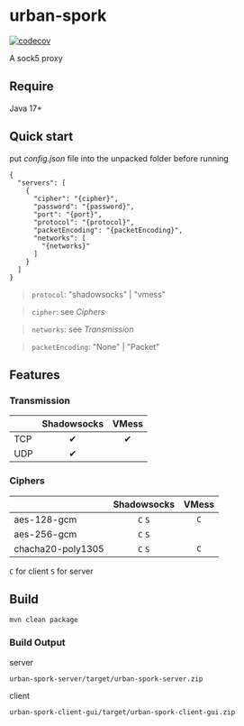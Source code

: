 # urban-spork

[![codecov](https://codecov.io/gh/Zmax0/urban-spork/branch/master/graph/badge.svg?token=6QAZQ05HZV)](https://codecov.io/gh/Zmax0/urban-spork)

A sock5 proxy

## Require

Java 17+

## Quick start

put *config.json* file into the unpacked folder before running

```json5
{
  "servers": [
    {
      "cipher": "{cipher}",
      "password": "{password}",
      "port": "{port}",
      "protocol": "{protocol}",
      "packetEncoding": "{packetEncoding}",
      "networks": [
        "{networks}"
      ]
    }
  ]
}
```

> `protocol`: "shadowsocks" | "vmess"

> `cipher`: see *Ciphers*

> `networks`: see *Transmission*

> `packetEncoding`: "None" | "Packet"

## Features

### Transmission

|     | Shadowsocks | VMess |
|:----|:-----------:|:-----:|
| TCP |      ✔      |   ✔   |
| UDP |      ✔      |       |

### Ciphers

|                   | Shadowsocks | VMess |
|:------------------|:-----------:|:-----:|
| aes-128-gcm       |   `C` `S`   |  `C`  |
| aes-256-gcm       |   `C` `S`   |       |
| chacha20-poly1305 |   `C` `S`   |  `C`  |

`C` for client `S` for server

## Build

    mvn clean package

### Build Output

server

    urban-spork-server/target/urban-spork-server.zip

client

    urban-spork-client-gui/target/urban-spork-client-gui.zip
